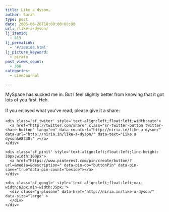 ```yaml
---
title: Like a dyson…
author: Sarah
type: post
date: 2005-06-26T18:09:00+00:00
url: /like-a-dyson/
lj_itemid:
  - 813
lj_permalink:
  - '#/208188.html'
lj_picture_keyword:
  - pirate
post_views_count:
  - 366
categories:
  - LiveJournal

---
```

<div id="fb-root">
</div>

MySpace has sucked me in. But I feel slightly better from knowing that it got lots of you first. Heh.

<div class='sfsi_Sicons' style='width: 100%; display: inline-block; vertical-align: middle; text-align:left'>
  <div style='margin:0px 8px 0px 0px; line-height: 24px'>
    <span>If you enjoyed what you've read, please give it a share:</span>
  </div>
  
  <div class='sfsi_socialwpr'>
    <div class='sf_fb' style='text-align:left;width:125px'>
      <div class="fb-like" href="http://niria.in/like-a-dyson/" width="180" send="false" showfaces="false"  action="like" data-share="true"data-layout="button_count" >
      </div>
    </div>
    
    <div class='sf_twiter' style='text-align:left;float:left;width:auto'>
      <a href="http://twitter.com/share" class="sr-twitter-button twitter-share-button" lang="en" data-counturl="http://niria.in/like-a-dyson/" data-url="http://niria.in/like-a-dyson/" data-text="Like a dyson&#8230;" ></a>
    </div>
    
    <div class='sf_pinit' style='text-align:left;float:left;line-height: 20px;width:100px'>
      <a href="https://www.pinterest.com/pin/create/button/?url=&media=&description=" data-pin-do="buttonPin" data-pin-save="true"data-pin-count="beside"></a>
    </div>
    
    <div class='sf_google' style='text-align:left;float:left;max-width:62px;min-width:35px;'>
      <div class="g-plusone" data-href="http://niria.in/like-a-dyson/" data-size="large" >
      </div>
    </div>
  </div>
</div>
